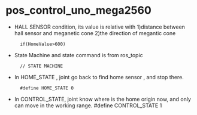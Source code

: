 # pos_control_uno_mega2560

* HALL SENSOR condition, its value is relative with 1)distance between hall sensor and meganetic cone  2)the direction of megantic cone 

		if(HomeValue>600) 

* State Machine and state command is from ros_topic 
	
		// STATE MACHINE

* In HOME_STATE , joint go back to find home sensor , and stop there. 

		#define HOME_STATE 0

* In CONTROL_STATE, joint know where is the home origin now, and only can move in the working range.
		#define CONTROL_STATE 1

